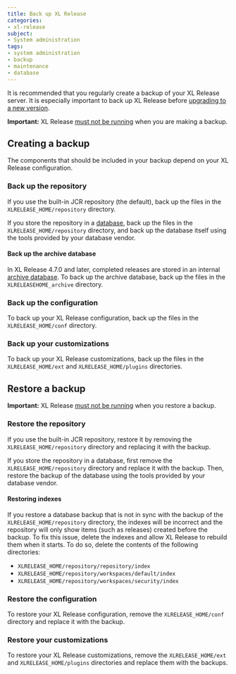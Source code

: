 ```yaml
---
title: Back up XL Release
categories:
- xl-release
subject:
- System administration
tags:
- system administration
- backup
- maintenance
- database
---
```


It is recommended that you regularly create a backup of your XL Release server. It is especially important to back up XL Release before [upgrading to a new version](/xl-release/how-to/upgrade-xl-release.html).

**Important:** XL Release [must not be running](/xl-release/how-to/shut-down-xl-release.html) when you are making a backup.

## Creating a backup

The components that should be included in your backup depend on your XL Release configuration.

### Back up the repository

If you use the built-in JCR repository (the default), back up the files in the `XLRELEASE_HOME/repository` directory.

If you store the repository in a [database](/xl-release/how-to/configure-the-xl-release-repository-in-a-database.html#using-a-database), back up the files in the `XLRELEASE_HOME/repository` directory, and back up the database itself using the tools provided by your database vendor.

#### Back up the archive database

In XL Release 4.7.0 and later, completed releases are stored in an internal [archive database](/xl-release/how-to/configure-the-archive-database.html). To back up the archive database, back up the files in the `XLRELEASEHOME_archive` directory.

### Back up the configuration

To back up your XL Release configuration, back up the files in the `XLRELEASE_HOME/conf` directory.

### Back up your customizations

To back up your XL Release customizations, back up the files in the `XLRELEASE_HOME/ext` and `XLRELEASE_HOME/plugins` directories.

## Restore a backup

**Important:** XL Release [must not be running](/xl-release/how-to/shut-down-xl-release.html) when you restore a backup.

### Restore the repository

If you use the built-in JCR repository, restore it by removing the `XLRELEASE_HOME/repository` directory and replacing it with the backup.

If you store the repository in a database, first remove the `XLRELEASE_HOME/repository` directory and replace it with the backup. Then, restore the backup of the database using the tools provided by your database vendor.

#### Restoring indexes

If you restore a database backup that is not in sync with the backup of the `XLRELEASE_HOME/repository` directory, the indexes will be incorrect and the repository will only show items (such as releases) created before the backup. To fix this issue, delete the indexes and allow XL Release to rebuild them when it starts. To do so, delete the contents of the following directories:

* `XLRELEASE_HOME/repository/repository/index`
* `XLRELEASE_HOME/repository/workspaces/default/index`
* `XLRELEASE_HOME/repository/workspaces/security/index`

### Restore the configuration

To restore your XL Release configuration, remove the `XLRELEASE_HOME/conf` directory and replace it with the backup.

### Restore your customizations

To restore your XL Release customizations, remove the `XLRELEASE_HOME/ext` and `XLRELEASE_HOME/plugins` directories and replace them with the backups.
